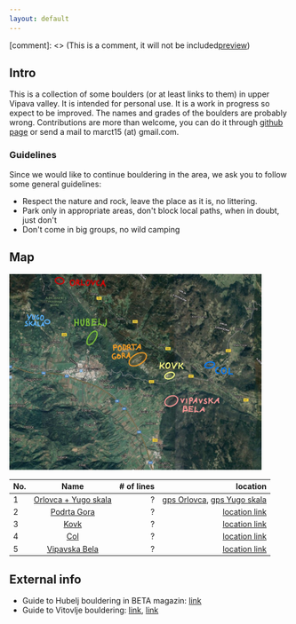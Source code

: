 ```yaml
---
layout: default
---
```



[comment]: <> (This is a comment, it will not be included[preview](https://tilenmarc.github.io/Vipava-Valley-Bouldering/))

## Intro
This is a collection of some boulders (or at least links to them) in upper Vipava valley.
It is intended for personal use. It is a work in progress so expect to be improved. The names and
grades of the boulders are probably wrong. Contributions are more than welcome, you can do it through
[github page](https://github.com/tilenmarc/Vipava-Valley-Bouldering/issues) or
send a mail to marct15 (at) gmail.com.

### Guidelines
Since we would like to continue bouldering in the area, we ask you to follow some
general guidelines:
* Respect the nature and rock, leave the place as it is, no littering.
* Park only in appropriate areas, don't block local paths, when in doubt, just don't
* Don't come in big groups, no wild camping

## Map
<img src="boulders/vv_boldermap.jpg" width="90%"/>


| No.        | Name           | # of lines  | location 
| --- |:-------------:| -----:| -----: |
| 1   | [Orlovca + Yugo skala](/Vipava-Valley-Bouldering/orlovca.html) | ? | [gps Orlovca](http://www.google.com/maps/place/45.93408529992609,13.884733930896514), [gps Yugo skala](http://www.google.com/maps/place/45.91065662865047,13.875388080578066)|
| 2   | [Podrta Gora](/Vipava-Valley-Bouldering/podrta_gora.html) | ? |  [location link](http://www.google.com/maps/place/45.892432738378844,13.9412306977008) |
| 3   | [Kovk](/Vipava-Valley-Bouldering/kovk.html) | ? |  [location link](http://www.google.com/maps/place/45.88397702681159,13.96953529977836) |
| 4   | [Col](/Vipava-Valley-Bouldering/col.html) | ? |  [location link](http://www.google.com/maps/place/45.887633761312124,13.998352570817945) |
| 5   | [Vipavska Bela](/Vipava-Valley-Bouldering/vipavska_bela.html) | ? |  [location link](http://www.google.com/maps/place/45.86748555942995,13.967332303188574) |

<!---
| 6   | [Hubelj](/Vipava-Valley-Bouldering/hubelj.html) | ? |  [location link](http://www.google.com/maps/place/45.904059993932236,13.911574939609357) | 
--->

## External info
* Guide to Hubelj bouldering in BETA magazin: [link](https://issuu.com/betamag/docs/betamag)
* Guide to Vitovlje bouldering: [link](http://img.sloclimbing.com/wp-content/uploads/2012/02/Bouldering_Vitovlje_2012.pdf), [link](http://www.krimp.si/vitovlje/#1557066366465-fa5dc4c7-8b0f)
